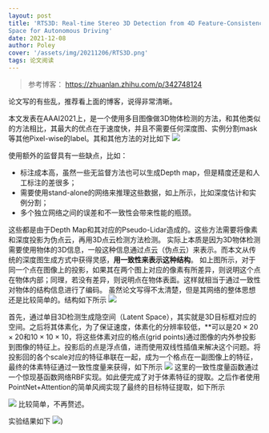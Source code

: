 ```yaml
---
layout: post
title: 'RTS3D: Real-time Stereo 3D Detection from 4D Feature-Consistency Embedding
Space for Autonomous Driving'
date: 2021-12-08
author: Poley
cover: '/assets/img/20211206/RTS3D.png'
tags: 论文阅读
---
```


>参考博客： https://zhuanlan.zhihu.com/p/342748124

论文写的有些乱，推荐看上面的博客，说得非常清晰。

本文发表在AAAI2021上，是一个使用多目图像做3D物体检测的方法，和其他类似的方法相比，其最大的优点在于速度快，并且不需要任何深度图、实例分割mask等其他Pixel-wise的label。其和其他方法的对比如下
![](/assets/img/20211206/RTS3DF1.png)

使用额外的监督具有一些缺点，比如：
+ 标注成本高，虽然一些无监督方法也可以生成Depth map，但是精度还是和人工标注的差很多；
+ 需要使用stand-alone的网络来推理这些数据，如上所示，比如深度估计和实例分割；
+ 多个独立网络之间的误差和不一致性会带来性能的瓶颈。

这些都是由于Depth Map和其对应的Pseudo-Lidar造成的。这些方法需要将像素和深度投影为伪点云，再用3D点云检测方法检测。
实际上本质是因为3D物体检测需要使用物体的3D信息，一般这种信息通过点云（伪点云）来表示。而本文从传统的深度图生成方式中获得灵感，**用一致性来表示这种结构**。
如上图所示，对于同一个点在图像上的投影，如果其在两个图上对应的像素有所差异，则说明这个点在物体内部；同理，若没有差异，则说明点在物体表面。这样就相当于通过一致性对物体的结构信息进行了编码。
虽然论文写得不太清楚，但是其网络的整体思想还是比较简单的。结构如下所示
![](/assets/img/20211206/RTS3DF2.png)

首先，通过单目3D检测生成隐空间（Latent Space），其实就是3D目标框对应的空间。之后将其体素化，为了保证速度，体素化的分辨率较低，**可以是$20\times20\times20$和$10\times10\times10$，将这些体素对应的格点(grid points)通过图像的内外参投影到图像的特征上。投影后的点是浮点值，进而使用双线性插值来解决这个问题。将投影回的各个scale对应的特征串联在一起，成为一个格点在一副图像上的特征，最终的体素特征通过一致性度量来获得，如下所示
![](/assets/img/20211206/RTS3DFO2.png)
这里的一致性度量函数通过一个惊现基函数网络RBF实现。如此便完成了对于体素特征的提取。之后作者使用PointNet+Attention的简单风阀实现了最终的目标特征提取，如下所示

![](/assets/img/20211206/RTS3DF3.png)
比较简单，不再赘述。

实验结果如下
![](/assets/img/20211206/RTS3DT1T2.png))

